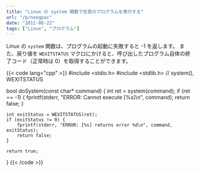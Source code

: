 ```yaml
---
title: "Linux の system 関数で任意のプログラムを実行する"
url: "/p/neegpac"
date: "2011-06-22"
tags: ["Linux", "プログラム"]
---
```


Linux の `system` 関数は、プログラムの起動に失敗すると -1 を返します。
また、戻り値を `WEXITSTATUS` マクロにかけると、呼び出したプログラム自体の終了コード（正常時は 0）を取得することができます。

{{< code lang="cpp" >}}
#include <stdio.h>
#include <stdlib.h>  // system(), WEXITSTATUS

bool doSystem(const char* command) {
    int ret = system(command);
    if (ret == -1) {
        fprintf(stderr, "ERROR: Cannot execute [%s]\n", command);
        return false;
    }

    int exitStatus = WEXITSTATUS(ret);
    if (exitStatus != 0) {
        fprintf(stderr, "ERROR: [%s] returns error %d\n", command, exitStatus);
        return false;
    }

    return true;
}
{{< /code >}}

